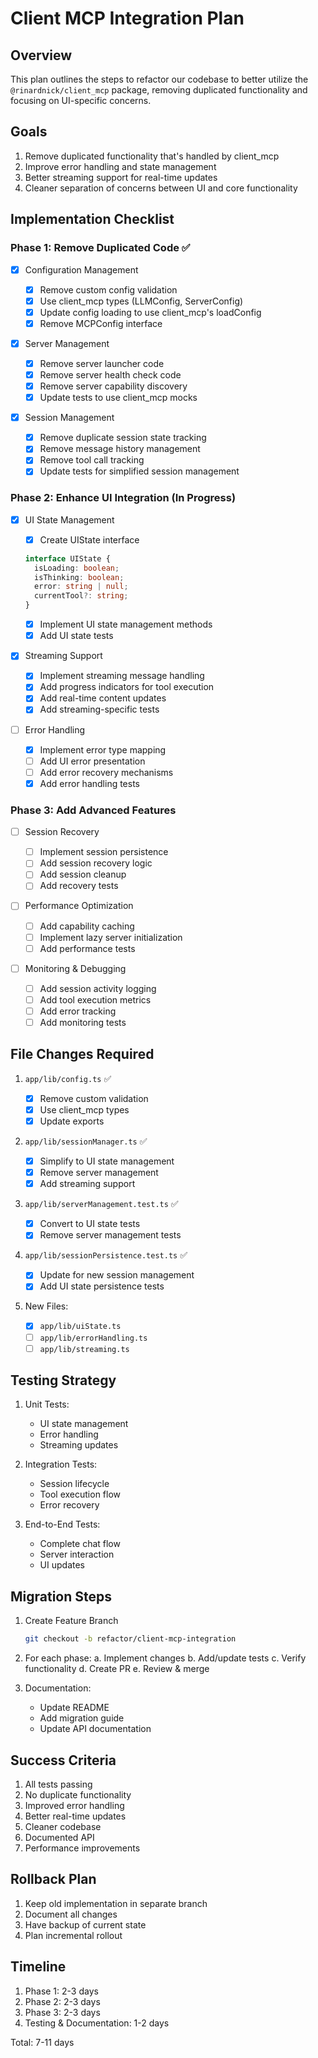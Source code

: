 # Client MCP Integration Plan

## Overview

This plan outlines the steps to refactor our codebase to better utilize the `@rinardnick/client_mcp` package, removing duplicated functionality and focusing on UI-specific concerns.

## Goals

1. Remove duplicated functionality that's handled by client_mcp
2. Improve error handling and state management
3. Better streaming support for real-time updates
4. Cleaner separation of concerns between UI and core functionality

## Implementation Checklist

### Phase 1: Remove Duplicated Code ✅

- [x] Configuration Management

  - [x] Remove custom config validation
  - [x] Use client_mcp types (LLMConfig, ServerConfig)
  - [x] Update config loading to use client_mcp's loadConfig
  - [x] Remove MCPConfig interface

- [x] Server Management

  - [x] Remove server launcher code
  - [x] Remove server health check code
  - [x] Remove server capability discovery
  - [x] Update tests to use client_mcp mocks

- [x] Session Management
  - [x] Remove duplicate session state tracking
  - [x] Remove message history management
  - [x] Remove tool call tracking
  - [x] Update tests for simplified session management

### Phase 2: Enhance UI Integration (In Progress)

- [x] UI State Management

  - [x] Create UIState interface

  ```typescript
  interface UIState {
    isLoading: boolean;
    isThinking: boolean;
    error: string | null;
    currentTool?: string;
  }
  ```

  - [x] Implement UI state management methods
  - [x] Add UI state tests

- [x] Streaming Support

  - [x] Implement streaming message handling
  - [x] Add progress indicators for tool execution
  - [x] Add real-time content updates
  - [x] Add streaming-specific tests

- [ ] Error Handling
  - [x] Implement error type mapping
  - [ ] Add UI error presentation
  - [ ] Add error recovery mechanisms
  - [x] Add error handling tests

### Phase 3: Add Advanced Features

- [ ] Session Recovery

  - [ ] Implement session persistence
  - [ ] Add session recovery logic
  - [ ] Add session cleanup
  - [ ] Add recovery tests

- [ ] Performance Optimization

  - [ ] Add capability caching
  - [ ] Implement lazy server initialization
  - [ ] Add performance tests

- [ ] Monitoring & Debugging
  - [ ] Add session activity logging
  - [ ] Add tool execution metrics
  - [ ] Add error tracking
  - [ ] Add monitoring tests

## File Changes Required

1. `app/lib/config.ts` ✅

   - [x] Remove custom validation
   - [x] Use client_mcp types
   - [x] Update exports

2. `app/lib/sessionManager.ts` ✅

   - [x] Simplify to UI state management
   - [x] Remove server management
   - [x] Add streaming support

3. `app/lib/serverManagement.test.ts` ✅

   - [x] Convert to UI state tests
   - [x] Remove server management tests

4. `app/lib/sessionPersistence.test.ts` ✅

   - [x] Update for new session management
   - [x] Add UI state persistence tests

5. New Files:
   - [x] `app/lib/uiState.ts`
   - [ ] `app/lib/errorHandling.ts`
   - [ ] `app/lib/streaming.ts`

## Testing Strategy

1. Unit Tests:

   - UI state management
   - Error handling
   - Streaming updates

2. Integration Tests:

   - Session lifecycle
   - Tool execution flow
   - Error recovery

3. End-to-End Tests:
   - Complete chat flow
   - Server interaction
   - UI updates

## Migration Steps

1. Create Feature Branch

   ```bash
   git checkout -b refactor/client-mcp-integration
   ```

2. For each phase:
   a. Implement changes
   b. Add/update tests
   c. Verify functionality
   d. Create PR
   e. Review & merge

3. Documentation:
   - Update README
   - Add migration guide
   - Update API documentation

## Success Criteria

1. All tests passing
2. No duplicate functionality
3. Improved error handling
4. Better real-time updates
5. Cleaner codebase
6. Documented API
7. Performance improvements

## Rollback Plan

1. Keep old implementation in separate branch
2. Document all changes
3. Have backup of current state
4. Plan incremental rollout

## Timeline

1. Phase 1: 2-3 days
2. Phase 2: 2-3 days
3. Phase 3: 2-3 days
4. Testing & Documentation: 1-2 days

Total: 7-11 days
